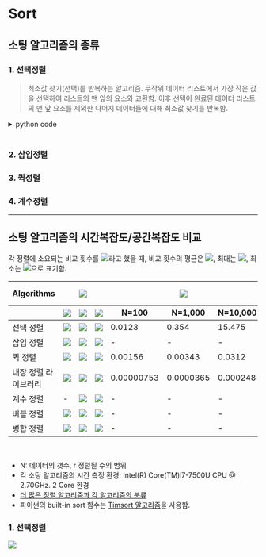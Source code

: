# Sort

## 소팅 알고리즘의 종류

### 1. 선택정렬

> 최소값 찾기(선택)를 반복하는 알고리즘. 무작위 데이터 리스트에서 가장 작은 값을 선택하여 리스트의 맨 앞의 요소와 교환함. 이후 선택이 완료된 데이터 리스트의 맨 앞 요소를 제외한 나머지 데이터들에 대해 최소값 찾기를 반복함.

<details><summary>python code</summary>

```py
import random

def selection_sort(data_to_sort):
    for i in range(len(data_to_sort) - 1):
        min_idx = i
        for j in range(i + 1, len(data_to_sort)):
            if data_to_sort[min_idx] > data_to_sort[j]:
                min_idx = j
        data_to_sort[i], data_to_sort[min_idx] = data_to_sort[min_idx], data_to_sort[i]

    return data_to_sort

unsorted_data = [random.randint(0, 10) for _ in range(10)]
print('before: {}'.format(unsorted_data))
sorted_data = selection_sort(unsorted_data)
print('after:  {}'.format(sorted_data))

# Sample Output
# before: [3, 2, 4, 0, 5, 2, 1, 7, 1, 7]
# after:  [0, 1, 1, 2, 2, 3, 4, 5, 7, 7]
```

</details></br>


### 2. 삽입정렬


### 3. 퀵정렬


### 4. 계수정렬


---
## 소팅 알고리즘의 시간복잡도/공간복잡도 비교

각 정렬에 소요되는 비교 횟수를 <img src="https://chart.apis.google.com/chart?cht=tx&chl=C" />라고 했을 때, 비교 횟수의 평균은 <img src="https://chart.apis.google.com/chart?cht=tx&chl=C_%7Bave%7D" />, 최대는 <img src="https://chart.apis.google.com/chart?cht=tx&chl=C_%7Bmax%7D" />, 최소는 <img src="https://chart.apis.google.com/chart?cht=tx&chl=C_%7Bmin%7D" />으로 표기함. 


<table>
    <thead>
        <tr>
            <th>Algorithms</th>
            <th colspan="3" align="center"><img src="https://chart.apis.google.com/chart?cht=tx&chl=O(C)" /></th>
            <th colspan="3" align="center"><img src="https://chart.apis.google.com/chart?cht=tx&chl=Times(N)_%7Bsec%7D" /></th>
            <th colspan="2" align="center">Space Complexity</th>
        </tr>
        <tr>
            <th>&nbsp;</th>
            <th><img src="https://chart.apis.google.com/chart?cht=tx&chl=C_%7Bmin%7D" /></th>
            <th><img src="https://chart.apis.google.com/chart?cht=tx&chl=C_%7Bmax%7D" /></th>
            <th><img src="https://chart.apis.google.com/chart?cht=tx&chl=C_%7Bave%7D" /></th>
            <th>N=100</th>
            <th>N=1,000</th>
            <th>N=10,000</th>
            <th><img src="https://chart.apis.google.com/chart?cht=tx&chl=mem_%7Bworst%7D" /></th>
            <th><img src="https://chart.apis.google.com/chart?cht=tx&chl=mem_%7Bavg%7D" /></th>
        </tr>
    </thead>
    <tbody>
        <tr>
            <td>선택 정렬</td>
            <td><img src="https://chart.apis.google.com/chart?cht=tx&chl=O(N%5E2)" /></td>
            <td><img src="https://chart.apis.google.com/chart?cht=tx&chl=O(N%5E2)" /></td>
            <td><img src="https://chart.apis.google.com/chart?cht=tx&chl=O(N%5E2)" /></td>
            <td>0.0123</td>
            <td>0.354</td>
            <td>15.475</td>
            <td><img src="https://chart.apis.google.com/chart?cht=tx&chl=1" /></td>
            <td>-</td>
        </tr>
        <tr>
            <td>삽입 정렬</td>
            <td><img src="https://chart.apis.google.com/chart?cht=tx&chl=O(N)" /></td>
            <td><img src="https://chart.apis.google.com/chart?cht=tx&chl=O(N%5E2)" /></td>
            <td><img src="https://chart.apis.google.com/chart?cht=tx&chl=O(N%5E2)" /></td>
            <td>-</td>
            <td>-</td>
            <td>-</td>
            <td><img src="https://chart.apis.google.com/chart?cht=tx&chl=1" /></td>
            <td>-</td>
        </tr>
        <tr>
            <td>퀵 정렬</td>
            <td><img src="https://chart.apis.google.com/chart?cht=tx&chl=O(n%5Clog_%7B%7D%5C%20n)" /></td>
            <td><img src="https://chart.apis.google.com/chart?cht=tx&chl=O(N%5E2)" /></td>
            <td><img src="https://chart.apis.google.com/chart?cht=tx&chl=O(n%5Clog_%7B%7D%5C%20n)" /></td>
            <td>0.00156</td>
            <td>0.00343</td>
            <td>0.0312</td>
            <td><img src="https://chart.apis.google.com/chart?cht=tx&chl=N" /></td>
            <td><img src="https://chart.apis.google.com/chart?cht=tx&chl=%5Clog_%7B%7DN" /></td>
        </tr>
        <tr>
            <td>내장 정렬 라이브러리</td>
            <td><img src="https://chart.apis.google.com/chart?cht=tx&chl=O(N)" /></td>
            <td><img src="https://chart.apis.google.com/chart?cht=tx&chl=O(n%5Clog_%7B%7Dn)" /></td>
            <td><img src="https://chart.apis.google.com/chart?cht=tx&chl=O(n%5Clog_%7B%7Dn)" /></td>
            <td>0.00000753</td>
            <td>0.0000365</td>
            <td>0.000248</td>
            <td><img src="https://chart.apis.google.com/chart?cht=tx&chl=N" /></td>
            <td>-</td>
        </tr>
        <tr>
            <td>계수 정렬</td>
            <td>-</td>
            <td><img src="https://chart.apis.google.com/chart?cht=tx&chl=O(N%2Br)" /></td>
            <td><img src="https://chart.apis.google.com/chart?cht=tx&chl=O(N%2Br)" /></td>
            <td>-</td>
            <td>-</td>
            <td>-</td>
            <td><img src="https://chart.apis.google.com/chart?cht=tx&chl=N%2Br" /></td>
            <td><img src="https://chart.apis.google.com/chart?cht=tx&chl=N%2Br" /></td>
        </tr>
        <tr>
            <td>버블 정렬</td>
            <td><img src="https://chart.apis.google.com/chart?cht=tx&chl=O(N)" /></td>
            <td><img src="https://chart.apis.google.com/chart?cht=tx&chl=O(N^2)" /></td>
            <td><img src="https://chart.apis.google.com/chart?cht=tx&chl=O(N^2)" /></td>
            <td>-</td>
            <td>-</td>
            <td>-</td>
            <td><img src="https://chart.apis.google.com/chart?cht=tx&chl=1" /></td>
            <td>-</td>
        </tr>
        <tr>
            <td>병합 정렬</td>
            <td><img src="https://chart.apis.google.com/chart?cht=tx&chl=O(n%5Clog_%7B%7D%5C%20n)" /></td>
            <td><img src="https://chart.apis.google.com/chart?cht=tx&chl=O(n%5Clog_%7B%7D%5C%20n)" /></td>
            <td><img src="https://chart.apis.google.com/chart?cht=tx&chl=O(n%5Clog_%7B%7D%5C%20n)" /></td>
            <td>-</td>
            <td>-</td>
            <td>-</td>
            <td><img src="https://chart.apis.google.com/chart?cht=tx&chl=N" /></td>
            <td>-</td>
        </tr>
    </tbody>
</table><br/>


* N: 데이터의 갯수, r 정렬될 수의 범위
* 각 소팅 알고리즘의 시간 측정 환경: Intel(R) Core(TM)i7-7500U CPU @ 2.70GHz. 2 Core 환경
* [더 많은 정렬 알고리즘과 각 알고리즘의 분류](https://ko.wikipedia.org/wiki/%EC%A0%95%EB%A0%AC_%EC%95%8C%EA%B3%A0%EB%A6%AC%EC%A6%98)
* 파이썬의 built-in sort 함수는 [Timsort 알고리즘](https://en.wikipedia.org/wiki/Timsort)을 사용함.

### 1. 선택정렬

<img src="https://chart.apis.google.com/chart?cht=tx&chl=%5C%5BC_%7Bmin%7D%5C%20%3D%5C%20C_%7Bave%7D%5C%20%3D%5C%20C_%7Bmax%7D%5C%20%3D%5C%20%5C%20%5Csum_%7Bi%3D1%7D%5E%7BN-1%7D%5C%20N%5C%20-%5C%20i%5C%20%5C%20%3D%5C%20%5Cfrac%7BN(N%5C%20-%5C%201)%7D%7B2%7D%5C%20%3D%5C%20O(N%5E1)%5C%5D" />
